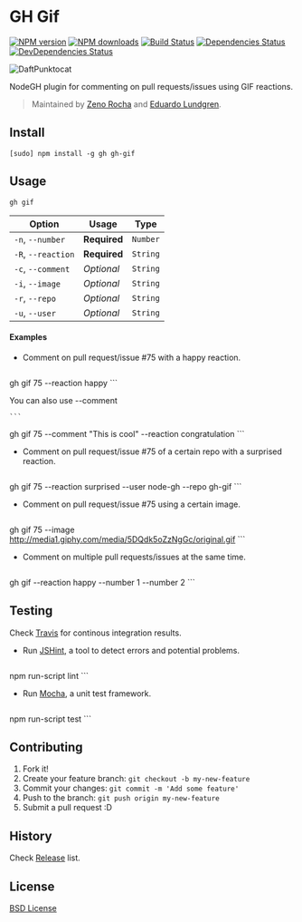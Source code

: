 # GH Gif

[![NPM version](http://img.shields.io/npm/v/gh-gif.svg?style=flat)](http://npmjs.org/gh-gif)
[![NPM downloads](http://img.shields.io/npm/dm/gh-gif.svg?style=flat)](http://npmjs.org/gh-gif)
[![Build Status](http://img.shields.io/travis/node-gh/gh-gif/master.svg?style=flat)](https://travis-ci.org/node-gh/gh-gif)
[![Dependencies Status](http://img.shields.io/david/node-gh/gh-gif.svg?style=flat)](https://david-dm.org/node-gh/gh-gif)
[![DevDependencies Status](http://img.shields.io/david/dev/node-gh/gh-gif.svg?style=flat)](https://david-dm.org/node-gh/gh-gif#info=devDependencies)

![DaftPunktocat](https://cloud.githubusercontent.com/assets/398893/3528215/09d7c124-078d-11e4-8ed7-683d3a0936f6.gif)

NodeGH plugin for commenting on pull requests/issues using GIF reactions.

> Maintained by [Zeno Rocha](https://github.com/zenorocha) and [Eduardo Lundgren](https://github.com/eduardolundgren).

## Install

```
[sudo] npm install -g gh gh-gif
```

## Usage

```
gh gif
```

Option             | Usage        | Type
---                | ---          | ---
`-n`, `--number`   | **Required** | `Number`
`-R`, `--reaction` | **Required** | `String`
`-c`, `--comment`  | *Optional*   | `String`
`-i`, `--image`    | *Optional*   | `String`
`-r`, `--repo`     | *Optional*   | `String`
`-u`, `--user`     | *Optional*   | `String`

#### Examples

* Comment on pull request/issue #75 with a happy reaction.

    ```
gh gif 75 --reaction happy
    ```

You can also use --comment

    ```
gh gif 75 --comment "This is cool" --reaction congratulation
    ```

* Comment on pull request/issue #75 of a certain repo with a surprised reaction.

    ```
gh gif 75 --reaction surprised --user node-gh --repo gh-gif
    ```

* Comment on pull request/issue #75 using a certain image.

    ```
gh gif 75 --image http://media1.giphy.com/media/5DQdk5oZzNgGc/original.gif
    ```

* Comment on multiple pull requests/issues at the same time.

	```
gh gif --reaction happy --number 1 --number 2
	```

## Testing

Check [Travis](https://travis-ci.org/node-gh/gh-gif) for continous integration results.

* Run [JSHint](http://www.jshint.com/), a tool to detect errors and potential problems.

    ```
npm run-script lint
    ```

* Run [Mocha](http://visionmedia.github.io/mocha/), a unit test framework.

    ```
npm run-script test
    ```

## Contributing

1. Fork it!
2. Create your feature branch: `git checkout -b my-new-feature`
3. Commit your changes: `git commit -m 'Add some feature'`
4. Push to the branch: `git push origin my-new-feature`
5. Submit a pull request :D

## History

Check [Release](https://github.com/node-gh/gh-gif/releases) list.

## License

[BSD License](https://github.com/node-gh/gh/blob/master/LICENSE.md)
